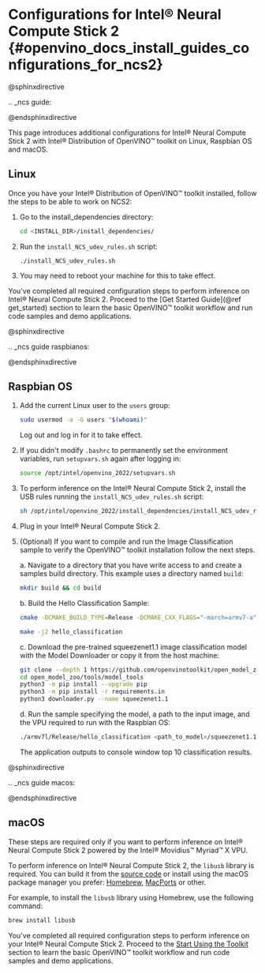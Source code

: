 # Configurations for Intel® Neural Compute Stick 2 {#openvino_docs_install_guides_configurations_for_ncs2}

@sphinxdirective

.. _ncs guide:

@endsphinxdirective

This page introduces additional configurations for Intel® Neural Compute Stick 2 with Intel® Distribution of OpenVINO™ toolkit on Linux, Raspbian OS and macOS.

## Linux

Once you have your Intel® Distribution of OpenVINO™ toolkit installed, follow the steps to be able to work on NCS2:

1. Go to the install_dependencies directory:
   ```sh
   cd <INSTALL_DIR>/install_dependencies/
   ```
2. Run the `install_NCS_udev_rules.sh` script:
   ```
   ./install_NCS_udev_rules.sh
   ```
3. You may need to reboot your machine for this to take effect.

You've completed all required configuration steps to perform inference on Intel® Neural Compute Stick 2. 
Proceed to the [Get Started Guide](@ref get_started) section to learn the basic OpenVINO™ toolkit workflow and run code samples and demo applications.

@sphinxdirective

.. _ncs guide raspbianos:

@endsphinxdirective

## Raspbian OS

1. Add the current Linux user to the `users` group:
   ```sh
   sudo usermod -a -G users "$(whoami)"
   ```
   Log out and log in for it to take effect.
2. If you didn't modify `.bashrc` to permanently set the environment variables, run `setupvars.sh` again after logging in:
   ```sh
   source /opt/intel/openvino_2022/setupvars.sh
   ```
3. To perform inference on the Intel® Neural Compute Stick 2, install the USB rules running the `install_NCS_udev_rules.sh` script:
   ```sh
   sh /opt/intel/openvino_2022/install_dependencies/install_NCS_udev_rules.sh
   ```
4. Plug in your Intel® Neural Compute Stick 2.

5. (Optional) If you want to compile and run the Image Classification sample to verify the OpenVINO™ toolkit installation follow the next steps.

   a. Navigate to a directory that you have write access to and create a samples build directory. This example uses a directory named `build`:
   ```sh
   mkdir build && cd build
   ```
   b. Build the Hello Classification Sample:
   ```sh
   cmake -DCMAKE_BUILD_TYPE=Release -DCMAKE_CXX_FLAGS="-march=armv7-a" /opt/intel/openvino_2022/samples/cpp
   ```
   ```sh
   make -j2 hello_classification
   ```
   c. Download the pre-trained squeezenet1.1 image classification model with the Model Downloader or copy it from the host machine:
   ```sh
   git clone --depth 1 https://github.com/openvinotoolkit/open_model_zoo
   cd open_model_zoo/tools/model_tools
   python3 -m pip install --upgrade pip
   python3 -m pip install -r requirements.in
   python3 downloader.py --name squeezenet1.1 
   ```
   d. Run the sample specifying the model, a path to the input image, and the VPU required to run with the Raspbian OS:
   ```sh
   ./armv7l/Release/hello_classification <path_to_model>/squeezenet1.1.xml <path_to_image> MYRIAD
   ```
   The application outputs to console window top 10 classification results.

@sphinxdirective

.. _ncs guide macos:

@endsphinxdirective

## macOS

These steps are required only if you want to perform inference on Intel® Neural Compute Stick 2 powered by the Intel® Movidius™ Myriad™ X VPU.

To perform inference on Intel® Neural Compute Stick 2, the `libusb` library is required. You can build it from the [source code](https://github.com/libusb/libusb) or install using the macOS package manager you prefer: [Homebrew](https://brew.sh/), [MacPorts](https://www.macports.org/) or other.

For example, to install the `libusb` library using Homebrew, use the following command:
```sh
brew install libusb
```

You've completed all required configuration steps to perform inference on your Intel® Neural Compute Stick 2.
Proceed to the <a href="openvino_docs_install_guides_installing_openvino_macos.html#get-started">Start Using the Toolkit</a> section to learn the basic OpenVINO™ toolkit workflow and run code samples and demo applications.
